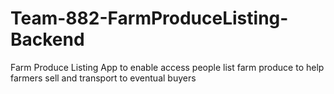 # Team-882-FarmProduceListing-Backend
Farm Produce Listing App to enable access people list farm produce to help farmers sell and transport to eventual buyers
